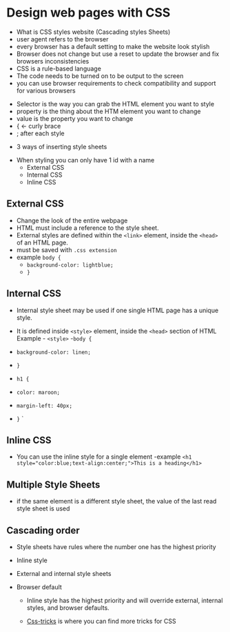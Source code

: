 # Design web pages with CSS
* What is CSS styles website (Cascading styles Sheets)
* user agent refers to the browser
* every browser has a default setting to make the website look stylish 
* Browser does not change but use a reset to update the browser and fix browsers inconsistencies
* CSS is a rule-based language
* The code needs to be turned on to be output to the screen
* you can use browser requirements to check compatibility and support for various browsers
- Selector is the way you can grab the HTML element you want to style
- property is the thing about the HTM element you want to change
- value is the property you want to change
- { <- curly brace
- ; after each style
* 3 ways of inserting style sheets
- When styling you can only have 1 id with a name
    - External CSS
    - Internal CSS
    - Inline CSS
## External CSS
- Change the look of the entire webpage
- HTML must include a reference to the style sheet.
- External styles are defined within the `<link>` element, inside the `<head>` of an HTML page.
- must be saved with `.css extension`
- example `body {`
   - `background-color: lightblue;`
  - `}`
## Internal CSS
- Internal style sheet may be used if one single HTML page has a unique style.
- It is defined inside `<style>` element, inside the `<head>` section of HTML
Example - `<style>`
-`body {`
- `background-color: linen;`
- `}`

- `h1 {`
- `color: maroon;`
-  `margin-left: 40px;`
- `}`
</style>`
## Inline CSS
- You can use the inline style for a single element
-example `<h1 style="color:blue;text-align:center;">This is a heading</h1>`

## Multiple Style Sheets
- if the same element is a different style sheet, the value of the last read style sheet is used

## Cascading order
- Style sheets have rules  where the number one has the highest priority
- Inline style
- External and internal style sheets
- Browser default

    - Inline style has the highest priority and will override external, internal styles, and browser defaults.

    - [Css-tricks](https://css-tricks.com/almanac/) is where you can find more tricks for CSS
